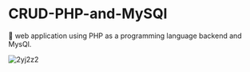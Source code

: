 # CRUD-PHP-and-MySQl
:date: web application using PHP as a programming language backend and MysQl.


![2yj2z2](https://user-images.githubusercontent.com/26189854/56102318-97484e80-5ee9-11e9-85c3-f990aa0c72ed.gif)
